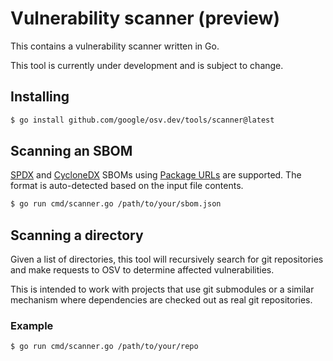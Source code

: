 # Vulnerability scanner (preview)

This contains a vulnerability scanner written in Go.

This tool is currently under development and is subject to change.

## Installing

```bash
$ go install github.com/google/osv.dev/tools/scanner@latest
```

## Scanning an SBOM

[SPDX] and [CycloneDX] SBOMs using [Package URLs] are supported. The format is
auto-detected based on the input file contents.

[SPDX]: https://spdx.dev/
[CycloneDX]: https://cyclonedx.org/
[Package URLs]: https://github.com/package-url/purl-spec

```bash
$ go run cmd/scanner.go /path/to/your/sbom.json
```

## Scanning a directory

Given a list of directories, this tool will recursively search for git
repositories and make requests to OSV to determine affected vulnerabilities.

This is intended to work with projects that use git submodules or a similar
mechanism where dependencies are checked out as real git repositories.

### Example

```bash
$ go run cmd/scanner.go /path/to/your/repo
```
